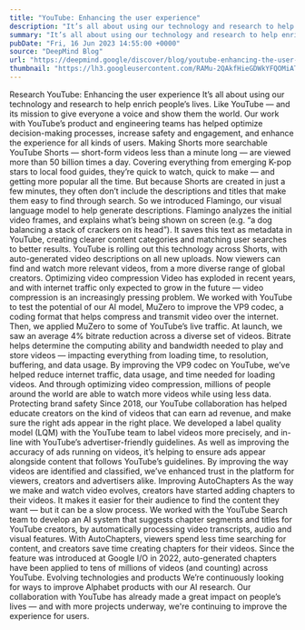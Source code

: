 ```yaml
---
title: "YouTube: Enhancing the user experience"
description: "It’s all about using our technology and research to help enrich people’s lives. Like YouTube — and its mission to give everyone a voice and show them the world."
summary: "It’s all about using our technology and research to help enrich people’s lives. Like YouTube — and its mission to give e"
pubDate: "Fri, 16 Jun 2023 14:55:00 +0000"
source: "DeepMind Blog"
url: "https://deepmind.google/discover/blog/youtube-enhancing-the-user-experience/"
thumbnail: "https://lh3.googleusercontent.com/RAMu-2QAkfHieGDWkYFQOMiATW-wFi6jMLyC-YJ4f6Jj1H5BlhxQBmfQrb4RS6Sc6DFLFJqBahK3_1--XjoFPdGqYsCdSuTNr-pTcLkRO5SqvReblIQ=w528-h297-n-nu-rw"
---
```


Research
YouTube: Enhancing the user experience
It’s all about using our technology and research to help enrich people’s lives. Like YouTube — and its mission to give everyone a voice and show them the world.
Our work with YouTube’s product and engineering teams has helped optimize decision-making processes, increase safety and engagement, and enhance the experience for all kinds of users.
Making Shorts more searchable
YouTube Shorts — short-form videos less than a minute long — are viewed more than 50 billion times a day.
Covering everything from emerging K-pop stars to local food guides, they’re quick to watch, quick to make — and getting more popular all the time. But because Shorts are created in just a few minutes, they often don’t include the descriptions and titles that make them easy to find through search. So we introduced Flamingo, our visual language model to help generate descriptions.
Flamingo analyzes the initial video frames, and explains what’s being shown on screen (e.g. “a dog balancing a stack of crackers on its head”). It saves this text as metadata in YouTube, creating clearer content categories and matching user searches to better results.
YouTube is rolling out this technology across Shorts, with auto-generated video descriptions on all new uploads. Now viewers can find and watch more relevant videos, from a more diverse range of global creators.
Optimizing video compression
Video has exploded in recent years, and with internet traffic only expected to grow in the future — video compression is an increasingly pressing problem.
We worked with YouTube to test the potential of our AI model, MuZero to improve the VP9 codec, a coding format that helps compress and transmit video over the internet. Then, we applied MuZero to some of YouTube’s live traffic.
At launch, we saw an average 4% bitrate reduction across a diverse set of videos. Bitrate helps determine the computing ability and bandwidth needed to play and store videos — impacting everything from loading time, to resolution, buffering, and data usage.
By improving the VP9 codec on YouTube, we’ve helped reduce internet traffic, data usage, and time needed for loading videos. And through optimizing video compression, millions of people around the world are able to watch more videos while using less data.
Protecting brand safety
Since 2018, our YouTube collaboration has helped educate creators on the kind of videos that can earn ad revenue, and make sure the right ads appear in the right place.
We developed a label quality model (LQM) with the YouTube team to label videos more precisely, and in-line with YouTube’s advertiser-friendly guidelines. As well as improving the accuracy of ads running on videos, it’s helping to ensure ads appear alongside content that follows YouTube’s guidelines.
By improving the way videos are identified and classified, we’ve enhanced trust in the platform for viewers, creators and advertisers alike.
Improving AutoChapters
As the way we make and watch video evolves, creators have started adding chapters to their videos. It makes it easier for their audience to find the content they want — but it can be a slow process.
We worked with the YouTube Search team to develop an AI system that suggests chapter segments and titles for YouTube creators, by automatically processing video transcripts, audio and visual features. With AutoChapters, viewers spend less time searching for content, and creators save time creating chapters for their videos.
Since the feature was introduced at Google I/O in 2022, auto-generated chapters have been applied to tens of millions of videos (and counting) across YouTube.
Evolving technologies and products
We’re continuously looking for ways to improve Alphabet products with our AI research.
Our collaboration with YouTube has already made a great impact on people’s lives — and with more projects underway, we're continuing to improve the experience for users.